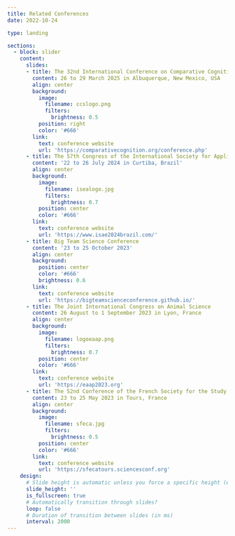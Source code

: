 ```yaml
---
title: Related Conferences
date: 2022-10-24

type: landing

sections:
  - block: slider
    content:
      slides:
      - title: The 32nd International Conference on Comparative Cognition
        content: 26 to 29 March 2025 in Albuquerque, New Mexico, USA
        align: center
        background:
          image:
            filename: ccslogo.png
            filters:
              brightness: 0.5
          position: right
          color: '#666'
        link:
          text: conference website
          url: 'https://comparativecognition.org/conference.php'
      - title: The 57th Congress of the International Society for Applied Ethology
        content: '22 to 26 July 2024 in Curtiba, Brazil'
        align: center
        background:
          image:
            filename: isealogo.jpg
            filters:
              brightness: 0.7
          position: center
          color: '#666'
        link:
          text: conference website
          url: 'https://www.isae2024brazil.com/'
      - title: Big Team Science Conference
        content: '23 to 25 October 2023'
        align: center
        background:
          position: center
          color: '#666'
          brightness: 0.6
        link:
          text: conference website
          url: 'https://bigteamscienceconference.github.io/'
      - title: The Joint International Congress on Animal Science
        content: 26 August to 1 September 2023 in Lyon, France
        align: center
        background:
          image:
            filename: logoeaap.png
            filters:
              brightness: 0.7
          position: center
          color: '#666'
        link:
          text: conference website
          url: 'https://eaap2023.org'
      - title: The 52nd Conference of the French Society for the Study of Animal Behavior
        content: 23 to 25 May 2023 in Tours, France
        align: center
        background:
          image:
            filename: sfeca.jpg
            filters:
              brightness: 0.5
          position: center
          color: '#666'
        link:
          text: conference website
          url: 'https://sfecatours.sciencesconf.org'
    design:
      # Slide height is automatic unless you force a specific height (e.g. '400px')
      slide_height: ''
      is_fullscreen: true
      # Automatically transition through slides?
      loop: false
      # Duration of transition between slides (in ms)
      interval: 2000
---
```

